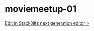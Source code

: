 # moviemeetup-01

[Edit in StackBlitz next generation editor ⚡️](https://stackblitz.com/~/github.com/pablohga/moviemeetup-01)